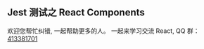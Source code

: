 ## Jest 测试之 React Components

欢迎您帮忙纠错, 一起帮助更多的人。 一起来学习交流 React, QQ 群：[413381701](http://shang.qq.com/wpa/qunwpa?idkey=3b9474dacbf35e4a9659e89399758406e510e5b8a3f81109f7d07efaadc6056d)

 

